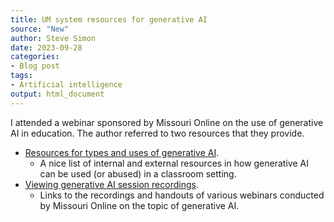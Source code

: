 ```yaml
---
title: UM system resources for generative AI
source: "New"
author: Steve Simon
date: 2023-09-28
categories:
- Blog post
tags:
- Artificial intelligence
output: html_document
---
```


I attended a webinar sponsored by Missouri Online on the use of generative AI in education. The author referred to two resources that they provide.

<!---more--->
-   [Resources for types and uses of generative AI][mis1].
    -   A nice list of internal and external resources in how generative AI can be used (or abused) in a classroom setting.
-   [Viewing generative AI session recordings][mis2].
    -   Links to the recordings and handouts of various webinars conducted by Missouri Online on the topic of generative AI.

[mis1]: https://teachingtools.umsystem.edu/support/solutions/articles/11000122904-resources-for-types-uses-of-generative-ai
[mis2]: https://teachingtools.umsystem.edu/support/solutions/articles/11000122945-viewing-generative-ai-session-recordings